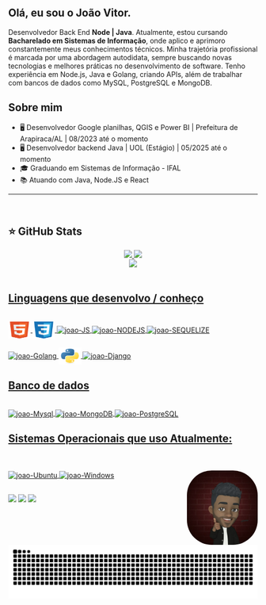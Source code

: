 ## Olá, eu sou o João Vitor.

<p align="left">
  Desenvolvedor Back End <strong>Node | Java</strong>. Atualmente, estou cursando <strong>Bacharelado em Sistemas de Informação</strong>, onde aplico e aprimoro constantemente meus conhecimentos técnicos. Minha trajetória profissional é marcada por uma abordagem autodidata, sempre buscando novas tecnologias e melhores práticas no desenvolvimento de software. Tenho experiência em Node.js, Java e Golang, criando APIs, além de trabalhar com bancos de dados como MySQL, PostgreSQL e MongoDB.
</p>

## Sobre mim

- 🖥️ Desenvolvedor Google planilhas, QGIS e Power BI  | Prefeitura de Arapiraca/AL | 08/2023 até o momento
- 🖥️ Desenvolvedor backend Java | UOL (Estágio) | 05/2025 até o momento
- 🎓 Graduando em Sistemas de Informação - IFAL
- 📚 Atuando com Java, Node.JS e React
---
<br>

## ⭐ GitHub Stats
<div align="center">
  <a href="https://github.com/JoaoVitorML-BR">
  <img height="180em" src="https://github-readme-stats.vercel.app/api?username=JoaoVitorML-BR&show_icons=true&theme=dracula&include_all_commits=true&count_private=true"/>
  <img height="180em" src="https://github-readme-stats.vercel.app/api/top-langs/?username=JoaoVitorML-BR&layout=compact&langs_count=7&theme=dracula"/>
</div>

<div align="center">
  <img src="https://visitor-badge.laobi.icu/badge?page_id=JoaoVitorML-BR.JoaoVitorML-BR&"  />
</div>
  
  <div style="display: inline_block"><br>
  <h2> Linguagens que desenvolvo / conheço</h2><br>
  <img align="center" alt="joao-HTML" height="35" width="45" src="https://raw.githubusercontent.com/devicons/devicon/master/icons/html5/html5-original.svg">
  <img align="center" alt="joao-CSS" height="35" width="45" src="https://raw.githubusercontent.com/devicons/devicon/master/icons/css3/css3-original.svg">
  <img align="center" alt="joao-JS" height="35" width="45" src="https://cdn.jsdelivr.net/gh/devicons/devicon/icons/javascript/javascript-original.svg">
  <img align="center" alt="joao-NODEJS" height="35" width="45" src="https://cdn.jsdelivr.net/gh/devicons/devicon/icons/nodejs/nodejs-original.svg">
  <img align="center" alt="joao-SEQUELIZE" height="35" width="45" src="https://cdn.jsdelivr.net/gh/devicons/devicon/icons/sequelize/sequelize-original-wordmark.svg" />
  <br>
  <br>
  <img align="center" alt="joao-Golang" height="35" width="45" src="https://cdn.jsdelivr.net/gh/devicons/devicon/icons/go/go-original-wordmark.svg" />
  <img align="center" alt="joao-Python" height="35" width="45" src="https://raw.githubusercontent.com/devicons/devicon/master/icons/python/python-original.svg">
  <img align="center" alt="joao-Django" height="35" width="45" src="https://cdn.jsdelivr.net/gh/devicons/devicon/icons/django/django-plain.svg">
  <h2> Banco de dados </h2><br>
  <img align="center" alt="joao-Mysql" height="35" width="45" src="https://cdn.jsdelivr.net/gh/devicons/devicon/icons/mysql/mysql-original-wordmark.svg">
  <img align="center" alt="joao-MongoDB" height="35" width="45" src="https://cdn.jsdelivr.net/gh/devicons/devicon/icons/mongodb/mongodb-original.svg">
  <img align="center" alt="joao-PostgreSQL" height="35" width="45" src="https://cdn.jsdelivr.net/gh/devicons/devicon/icons/postgresql/postgresql-original.svg"><br>
  <h2> Sistemas Operacionais que uso Atualmente: </h2><br>
  <br>
  <img align="center" alt="joao-Ubuntu" height="35" width="45" src="https://cdn.jsdelivr.net/gh/devicons/devicon/icons/ubuntu/ubuntu-plain-wordmark.svg">
  <img align="center" alt="joao-Windows" height="35" width="45" src="https://cdn.jsdelivr.net/gh/devicons/devicon/icons/windows8/windows8-original.svg">
  <img align="right" alt="JoaoVitor-pic" height="150" style="border-radius:50px;" src="meuavatar/meuavatar.jpeg">
</div>
   
  ##
  
<div> 
  <a href="https://www.instagram.com/joao_vitor_0o/" target="_blank"><img src="https://img.shields.io/badge/-Instagram-%23E4405F?style=for-the-badge&logo=instagram&logoColor=white" target="_blank"></a>
  <a href = "mailto:contatojoaovtml@gmail.com"><img src="https://img.shields.io/badge/-Gmail-%23333?style=for-the-badge&logo=gmail&logoColor=white" target="_blank"></a>
  <a href="https://www.linkedin.com/in/joão-vitorml-br/" target="_blank"><img src="https://img.shields.io/badge/-LinkedIn-%230077B5?style=for-the-badge&logo=linkedin&logoColor=white" target="_blank"></a> 

   
  ![Snake animation](https://github.com/JoaoVitorML-BR/JoaoVitorML-BR/blob/output/github-contribution-grid-snake.svg)
</div>
